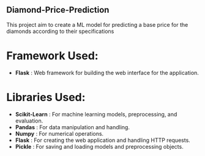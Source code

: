 ## Diamond-Price-Prediction
  This project aim to create a ML model for predicting a base price for the diamonds according to their specifications


# **Framework Used:**
  - __Flask__ : Web framework for building the web interface for the application.


# **Libraries Used:**
  - __Scikit-Learn__ : For machine learning models, preprocessing, and evaluation.
  - __Pandas__ : For data manipulation and handling.
  - __Numpy__ : For numerical operations.
  - __Flask__ : For creating the web application and handling HTTP requests.
  - __Pickle__ : For saving and loading models and preprocessing objects.

